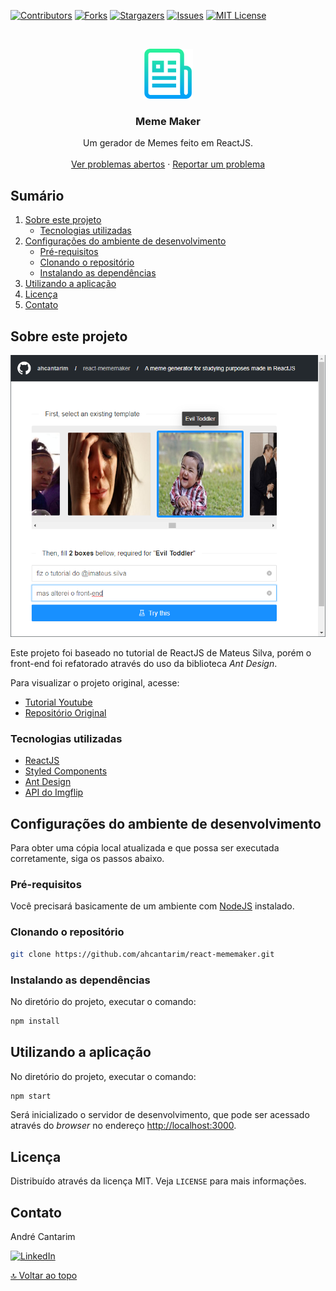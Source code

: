 [![Contributors][contributors-shield]][contributors-url]
[![Forks][forks-shield]][forks-url]
[![Stargazers][stars-shield]][stars-url]
[![Issues][issues-shield]][issues-url]
[![MIT License][license-shield]][license-url]


<!-- PROJECT LOGO -->
<br />
<p align="center">
  <a href="https://github.com/ahcantarim/react-mememaker">
    <img src=".github/logo.png" alt="react-mememaker" width="80" height="80">
  </a>

  <h3 align="center">Meme Maker</h3>

  <p align="center">
    Um gerador de Memes feito em ReactJS.
    <br />
    <br />
    <a href="https://github.com/ahcantarim/react-mememaker/issues">Ver problemas abertos</a>
    ·
    <a href="https://github.com/ahcantarim/react-mememaker/issues/new">Reportar um problema</a>
  </p>
</p>


<!-- TABLE OF CONTENTS -->
## Sumário

<ol>
    <li>
        <a href="#sobre-este-projeto">Sobre este projeto</a>
        <ul>
            <li><a href="#tecnologias-utilizadas">Tecnologias utilizadas</a></li>
        </ul>
    </li>
    <li>
        <a href="#configurações-do-ambiente-de-desenvolvimento">Configurações do ambiente de desenvolvimento</a>
        <ul>
            <li><a href="#pré-requisitos">Pré-requisitos</a></li>
            <li><a href="#clonando-o-repositório">Clonando o repositório</a></li>
            <li><a href="#instalando-as-dependências">Instalando as dependências</a></li>
        </ul>
    </li>
    <li><a href="#utilizando-a-aplicação">Utilizando a aplicação</a></li>
    <li><a href="#licença">Licença</a></li>
    <li><a href="#contato">Contato</a></li>
</ol>


<!-- ABOUT THE PROJECT -->
## Sobre este projeto

[![Screenshot][product-screenshot]][product-screenshot]

Este projeto foi baseado no tutorial de ReactJS de Mateus Silva, porém o front-end foi refatorado através do uso da biblioteca *Ant Design*.

Para visualizar o projeto original, acesse:
- [Tutorial Youtube](https://www.youtube.com/watch?v=Yajip86C8sg&feature=youtu.be)
- [Repositório Original](https://github.com/maateusilva/mememaker)


### Tecnologias utilizadas

- [ReactJS](https://github.com/facebook/create-react-app)
- [Styled Components](https://github.com/styled-components/styled-components)
- [Ant Design](https://ant.design/)
- [API do Imgflip](https://api.imgflip.com/)


<!-- GETTING STARTED -->
## Configurações do ambiente de desenvolvimento

Para obter uma cópia local atualizada e que possa ser executada corretamente, siga os passos abaixo.

### Pré-requisitos

Você precisará basicamente de um ambiente com [NodeJS](https://nodejs.org/) instalado.


### Clonando o repositório

   ```bash
   git clone https://github.com/ahcantarim/react-mememaker.git
   ```


### Instalando as dependências

No diretório do projeto, executar o comando:

```bash
npm install
```


<!-- USAGE EXAMPLES -->
## Utilizando a aplicação

No diretório do projeto, executar o comando:

```bash
npm start
```

Será inicializado o servidor de desenvolvimento, que pode ser acessado através do *browser* no endereço <http://localhost:3000>.


<!-- LICENSE -->
## Licença

Distribuído através da licença MIT. Veja `LICENSE` para mais informações.


<!-- CONTACT -->
## Contato

André Cantarim

[![LinkedIn][linkedin-shield]][linkedin-url]


<a href="#sumário">🔝 Voltar ao topo</a>


<!-- MARKDOWN LINKS & IMAGES -->
<!-- https://www.markdownguide.org/basic-syntax/#reference-style-links -->
[contributors-shield]: https://img.shields.io/github/contributors/ahcantarim/react-mememaker.svg?style=for-the-badge
[contributors-url]: https://github.com/ahcantarim/react-mememaker/graphs/contributors
[forks-shield]: https://img.shields.io/github/forks/ahcantarim/react-mememaker.svg?style=for-the-badge
[forks-url]: https://github.com/ahcantarim/react-mememaker/network/members
[stars-shield]: https://img.shields.io/github/stars/ahcantarim/react-mememaker.svg?style=for-the-badge
[stars-url]: https://github.com/ahcantarim/react-mememaker/stargazers
[issues-shield]: https://img.shields.io/github/issues/ahcantarim/react-mememaker.svg?style=for-the-badge
[issues-url]: https://github.com/ahcantarim/react-mememaker/issues
[license-shield]: https://img.shields.io/github/license/ahcantarim/react-mememaker.svg?style=for-the-badge
[license-url]: https://github.com/ahcantarim/react-mememaker/blob/master/LICENSE.txt
[linkedin-shield]: https://img.shields.io/badge/-LinkedIn-black.svg?style=for-the-badge&logo=linkedin&colorB=555
[linkedin-url]: https://linkedin.com/in/ahcantarim
[product-screenshot]: https://raw.githubusercontent.com/ahcantarim/react-mememaker/master/src/images/react-mememaker-01.png
